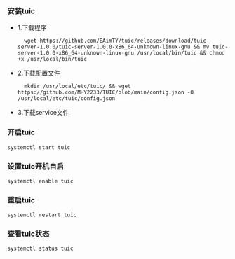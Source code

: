 ### 安装tuic
- 1.下载程序

        wget https://github.com/EAimTY/tuic/releases/download/tuic-server-1.0.0/tuic-server-1.0.0-x86_64-unknown-linux-gnu && mv tuic-server-1.0.0-x86_64-unknown-linux-gnu /usr/local/bin/tuic && chmod +x /usr/local/bin/tuic

- 2.下载配置文件

        mkdir /usr/local/etc/tuic/ && wget https://github.com/MHY2233/TUIC/blob/main/config.json -O /usr/local/etc/tuic/config.json

- 3.下载service文件

### 开启tuic
    systemctl start tuic
### 设置tuic开机自启
    systemctl enable tuic
### 重启tuic
    systemctl restart tuic
### 查看tuic状态
    systemctl status tuic
